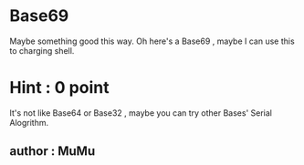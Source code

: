 # Base69

Maybe something good this way.
Oh here's a Base69 , maybe I can use this to charging shell.

# Hint : 0 point

It's not like Base64 or Base32 , maybe you can try other Bases' Serial Alogrithm.

## author : MuMu
